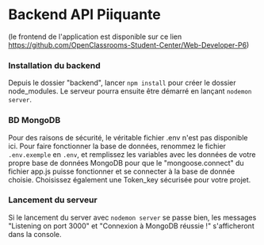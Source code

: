 # Backend API Piiquante #

(le frontend de l'application est disponible sur ce lien https://github.com/OpenClassrooms-Student-Center/Web-Developer-P6)

### Installation du backend ###

Depuis le dossier "backend", lancer `npm install` pour créer le dossier node_modules. Le serveur pourra ensuite être démarré en lançant `nodemon server`.

### BD MongoDB ###

Pour des raisons de sécurité, le véritable fichier .env n'est pas disponible ici. Pour faire fonctionner la base de données, renommez le fichier `.env.exemple` en `.env`, et remplissez les variables avec les données de votre propre base de données MongoDB pour que le "mongoose.connect" du fichier app.js puisse fonctionner et se connecter à la base de donnée choisie. Choisissez également une Token_key sécurisée pour votre projet. 

### Lancement du serveur ###

Si le lancement du server avec `nodemon server` se passe bien, les messages "Listening on port 3000" et "Connexion à MongoDB réussie !" s'afficheront dans la console. 